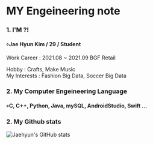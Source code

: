 # MY Engeineering note
#### 
### 1. I'M ?!
#### ৹ Jae Hyun Kim / 29 / Student

   Work Career : 2021.08 ~ 2021.09 BGF Retail 
   
   Hobby : Crafts, Make Music   
   My Interests : Fashion Big Data, Soccer Big Data   
####  
### 2. My Computer Engeineering Language 
#### ৹ C, C++, Python, Java, mySQL, AndroidStudio, Swift ...

### 2. My Github stats

![Jaehyun's GitHub stats](https://github-readme-stats.vercel.app/api?username=jh941213&show_icons=trueshow_icons=true&theme=merko)
